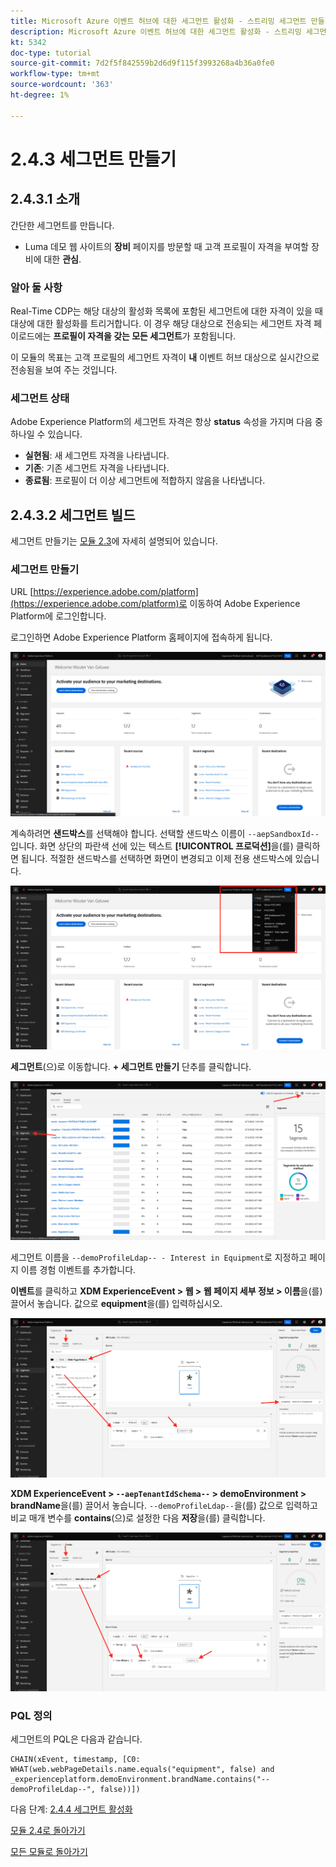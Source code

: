 ```yaml
---
title: Microsoft Azure 이벤트 허브에 대한 세그먼트 활성화 - 스트리밍 세그먼트 만들기
description: Microsoft Azure 이벤트 허브에 대한 세그먼트 활성화 - 스트리밍 세그먼트 만들기
kt: 5342
doc-type: tutorial
source-git-commit: 7d2f5f842559b2d6d9f115f3993268a4b36a0fe0
workflow-type: tm+mt
source-wordcount: '363'
ht-degree: 1%

---
```


# 2.4.3 세그먼트 만들기

## 2.4.3.1 소개

간단한 세그먼트를 만듭니다.

- Luma 데모 웹 사이트의 **장비** 페이지를 방문할 때 고객 프로필이 자격을 부여할 장비에 대한 **관심**.

### 알아 둘 사항

Real-Time CDP는 해당 대상의 활성화 목록에 포함된 세그먼트에 대한 자격이 있을 때 대상에 대한 활성화를 트리거합니다. 이 경우 해당 대상으로 전송되는 세그먼트 자격 페이로드에는 **프로필이 자격을 갖는 모든 세그먼트**&#x200B;가 포함됩니다.

이 모듈의 목표는 고객 프로필의 세그먼트 자격이 **내** 이벤트 허브 대상으로 실시간으로 전송됨을 보여 주는 것입니다.

### 세그먼트 상태

Adobe Experience Platform의 세그먼트 자격은 항상 **status** 속성을 가지며 다음 중 하나일 수 있습니다.

- **실현됨**: 새 세그먼트 자격을 나타냅니다.
- **기존**: 기존 세그먼트 자격을 나타냅니다.
- **종료됨**: 프로필이 더 이상 세그먼트에 적합하지 않음을 나타냅니다.

## 2.4.3.2 세그먼트 빌드

세그먼트 만들기는 [모듈 2.3](./../../../modules/rtcdp-b2c/module2.3/real-time-cdp-build-a-segment-take-action.md)에 자세히 설명되어 있습니다.

### 세그먼트 만들기

URL [https://experience.adobe.com/platform](https://experience.adobe.com/platform)로 이동하여 Adobe Experience Platform에 로그인합니다.

로그인하면 Adobe Experience Platform 홈페이지에 접속하게 됩니다.

![데이터 수집](./../../../modules/datacollection/module1.2/images/home.png)

계속하려면 **샌드박스**&#x200B;를 선택해야 합니다. 선택할 샌드박스 이름이 ``--aepSandboxId--``입니다. 화면 상단의 파란색 선에 있는 텍스트 **[!UICONTROL 프로덕션]**&#x200B;을(를) 클릭하면 됩니다. 적절한 샌드박스를 선택하면 화면이 변경되고 이제 전용 샌드박스에 있습니다.

![데이터 수집](./../../../modules/datacollection/module1.2/images/sb1.png)

**세그먼트**(으)로 이동합니다. **+ 세그먼트 만들기** 단추를 클릭합니다.

![데이터 수집](./images/seg.png)

세그먼트 이름을 `--demoProfileLdap-- - Interest in Equipment`로 지정하고 페이지 이름 경험 이벤트를 추가합니다.

**이벤트**&#x200B;를 클릭하고 **XDM ExperienceEvent > 웹 > 웹 페이지 세부 정보 > 이름**&#x200B;을(를) 끌어서 놓습니다. 값으로 **equipment**&#x200B;을(를) 입력하십시오.

![4-05-create-ee-2.png](./images/4-05-create-ee-2.png)

**XDM ExperienceEvent > `--aepTenantIdSchema--` > demoEnvironment > brandName**&#x200B;을(를) 끌어서 놓습니다. `--demoProfileLdap--`을(를) 값으로 입력하고 비교 매개 변수를 **contains**(으)로 설정한 다음 **저장**&#x200B;을(를) 클릭합니다.

![4-05-create-ee-2-brand.png](./images/4-05-create-ee-2-brand.png)

### PQL 정의

세그먼트의 PQL은 다음과 같습니다.

```code
CHAIN(xEvent, timestamp, [C0: WHAT(web.webPageDetails.name.equals("equipment", false) and _experienceplatform.demoEnvironment.brandName.contains("--demoProfileLdap--", false))])
```

다음 단계: [2.4.4 세그먼트 활성화](./ex4.md)

[모듈 2.4로 돌아가기](./segment-activation-microsoft-azure-eventhub.md)

[모든 모듈로 돌아가기](./../../../overview.md)
